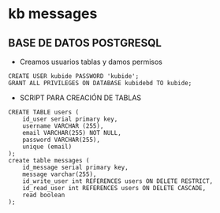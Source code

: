 # kb messages

## BASE DE DATOS POSTGRESQL
* Creamos usuarios tablas y damos permisos
```
CREATE USER kubide PASSWORD 'kubide';
GRANT ALL PRIVILEGES ON DATABASE kubidebd TO kubide;
```
* SCRIPT PARA CREACIÓN DE TABLAS
```
CREATE TABLE users (
    id_user serial primary key,
    username VARCHAR (255),
    email VARCHAR(255) NOT NULL,
    password VARCHAR(255),
    unique (email)
);  
create table messages (
	id_message serial primary key,
	message varchar(255),
	id_write_user int REFERENCES users ON DELETE RESTRICT,
	id_read_user int REFERENCES users ON DELETE CASCADE, 
	read boolean
);	
```

